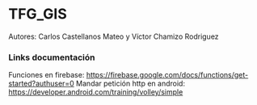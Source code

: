 # TFG_GIS

Autores: Carlos Castellanos Mateo y Víctor Chamizo Rodriguez


### Links documentación

Funciones en firebase: https://firebase.google.com/docs/functions/get-started?authuser=0
Mandar petición http en android: https://developer.android.com/training/volley/simple
